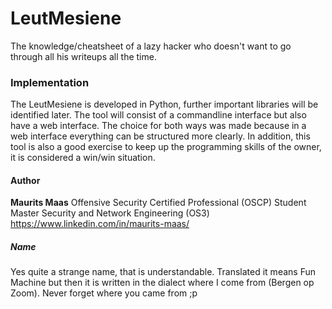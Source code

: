 # LeutMesiene

The knowledge/cheatsheet of a lazy hacker who doesn't want to go through all his writeups all the time.  

### Implementation

The LeutMesiene is developed in Python, further important libraries will be identified later. The tool will consist of a commandline interface but also have a web interface. The choice for both ways was made because in a web interface everything can be structured more clearly. In addition, this tool is also a good exercise to keep up the programming skills of the owner, it is considered a win/win situation.

#### Author

**Maurits Maas**
Offensive Security Certified Professional (OSCP)
Student Master Security and Network Engineering (OS3)
https://www.linkedin.com/in/maurits-maas/

##### Name

Yes quite a strange name, that is understandable. Translated it means Fun Machine but then it is written in the dialect where I come from (Bergen op Zoom). Never forget where you came from ;p
